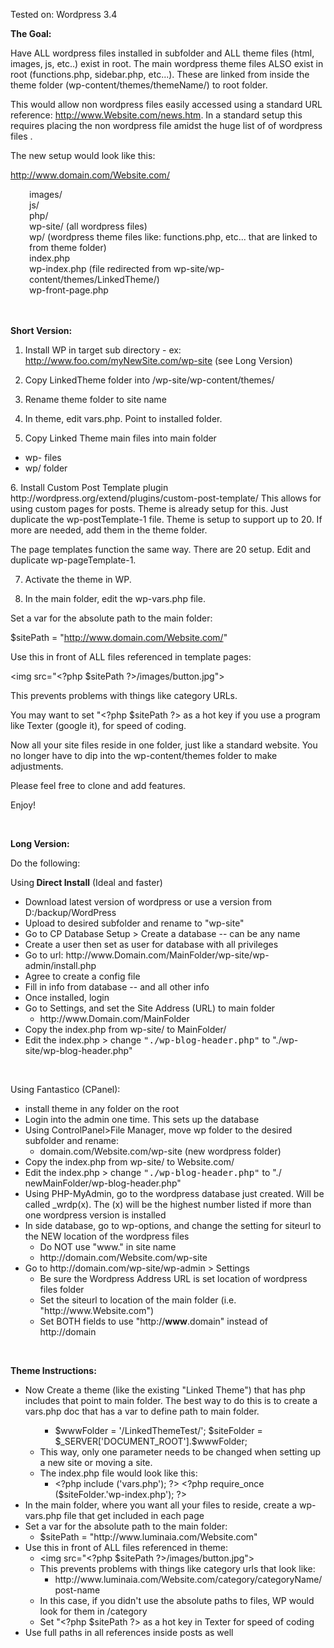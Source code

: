 Tested on: Wordpress 3.4

<strong>The Goal:</strong>

Have ALL wordpress files installed in subfolder and ALL theme files (html, images, js, etc..) exist in root.  The main wordpress theme files ALSO exist in root (functions.php, sidebar.php, etc...).  These are linked from inside the theme folder (wp-content/themes/themeName/) to root folder.

This would allow non wordpress files easily accessed using a standard URL reference: http://www.Website.com/news.htm. In a standard setup this requires placing the non wordpress file amidst the huge list of of wordpress files .

The new setup would look like this:

http://www.domain.com/Website.com/<br>
<p style="padding-left: 30px;">images/<br>
js/<br>
php/<br>
wp-site/ (all wordpress files)<br>
wp/ (wordpress theme files like: functions.php, etc... that are linked to from theme folder)<br>
index.php<br>
wp-index.php (file redirected from wp-site/wp-content/themes/LinkedTheme/)<br>
wp-front-page.php</p><br><br>
<strong>Short Version:</strong>

1. Install WP in target sub directory - ex: http://www.foo.com/myNewSite.com/wp-site (see Long Version)

2. Copy LinkedTheme folder into /wp-site/wp-content/themes/

3. Rename theme folder to site name

4. In theme, edit vars.php.  Point to installed folder.

5. Copy Linked Theme main files into main folder
<ul>
	<li>wp- files</li>
	<li>wp/ folder</li>
</ul>
6. Install Custom Post Template plugin
http://wordpress.org/extend/plugins/custom-post-template/
This allows for using custom pages for posts.
Theme is already setup for this.  Just duplicate the wp-postTemplate-1 file.  Theme is setup to support up to 20.  If more are needed, add them in the theme folder.

The page templates function the same way.  There are 20 setup.  Edit and duplicate wp-pageTemplate-1.

7. Activate the theme in WP.

8. In the main folder, edit the wp-vars.php file.

Set a var for the absolute path to the main folder:

$sitePath = "http://www.domain.com/Website.com/"

Use this in front of ALL files referenced in template pages:

&lt;img src="&lt;?php $sitePath ?&gt;/images/button.jpg"&gt;

This prevents problems with things like category URLs.

You may want to set "&lt;?php $sitePath ?&gt; as a hot key if you use a program like Texter (google it),  for speed of coding.

Now all your site files reside in one folder, just like a standard website.  You no longer have to dip into the wp-content/themes folder to make adjustments.

Please feel free to clone and add features.

Enjoy!

&nbsp;

<strong>Long Version:</strong>

Do the following:

Using<strong> Direct Install</strong> (Ideal and faster)
<ul>
	<li>Download latest version of wordpress or use a version from D:/backup/WordPress</li>
	<li>Upload to desired subfolder and rename to "wp-site"</li>
	<li>Go to CP Database Setup &gt; Create a database -- can be any name</li>
	<li>Create a user then set as user for database with all privileges</li>
	<li>Go to url: http://www.Domain.com/MainFolder/wp-site/wp-admin/install.php</li>
	<li>Agree to create a config file</li>
	<li>Fill in info from database -- and all other info</li>
	<li>Once installed, login</li>
	<li>Go to Settings, and set the Site Address (URL) to main folder
<ul>
	<li>http://www.Domain.com/MainFolder</li>
</ul>
</li>
	<li>Copy the index.php from wp-site/ to MainFolder/</li>
	<li>Edit the index.php &gt; change <tt>"./wp-blog-header.php"</tt> to "./wp-site/wp-blog-header.php"</li>
</ul>
&nbsp;

Using Fantastico (CPanel):
<ul>
	<li>install theme in any folder on the root</li>
	<li>Login into the admin one time. This sets up the database</li>
	<li>Using ControlPanel&gt;File Manager, move wp folder to the desired subfolder and rename:
<ul>
	<li>domain.com/Website.com/wp-site (new wordpress folder)</li>
</ul>
</li>
	<li>Copy the index.php from wp-site/ to Website.com/</li>
	<li>Edit the index.php &gt; change <tt>"./wp-blog-header.php"</tt> to "./ newMainFolder/wp-blog-header.php"</li>
	<li>Using PHP-MyAdmin, go to the wordpress database just created. Will be called _wrdp(x). The (x) will be the highest number listed if more than one wordpress version is installed</li>
	<li>In side database, go to wp-options, and change the setting for siteurl to the NEW location of the wordpress files
<ul>
	<li>Do NOT use "www." in site name</li>
	<li>http://domain.com/Website.com/wp-site</li>
</ul>
</li>
	<li>Go to http://domain.com/wp-site/wp-admin &gt; Settings
<ul>
	<li>Be sure the Wordpress Address URL is set location of wordpress files folder</li>
	<li>Set the siteurl to location of the main folder (i.e. "http://www.Website.com")</li>
	<li>Set BOTH fields to use "http://<strong>www</strong>.domain" instead of http://domain</li>
</ul>
</li>
</ul>
&nbsp;

<strong>Theme Instructions:</strong>
<ul>
	<li>Now Create a theme (like the existing "Linked Theme") that has php includes that point to main folder. The best way to do this is to create a vars.php doc that has a var to define path to main folder.
<ul>
<ul>
	<li>$wwwFolder = '/LinkedThemeTest/';
$siteFolder = $_SERVER['DOCUMENT_ROOT'].$wwwFolder;</li>
</ul>
	<li>This way, only one parameter needs to be changed when setting up a new site or moving a site.</li>
	<li>The index.php file would look like this:
<ul>
	<li>&lt;?php include ('vars.php'); ?&gt;
&lt;?php require_once ($siteFolder.'wp-index.php'); ?&gt;</li>
</ul>
</li>
</ul>
</li>
	<li>In the main folder, where you want all your files to reside, create a wp-vars.php file that get included in each page</li>
	<li>Set a var for the absolute path to the main folder:
<ul>
	<li>$sitePath = "http://www.luminaia.com/Website.com"</li>
</ul>
</li>
	<li>Use this in front of ALL files referenced in theme:
<ul>
	<li>&lt;img src="&lt;?php $sitePath ?&gt;/images/button.jpg"&gt;</li>
	<li>This prevents problems with things like category urls that look like:
<ul>
	<li>http://www.luminaia.com/Website.com/category/categoryName/post-name</li>
</ul>
</li>
	<li>In this case, if you didn't use the absolute paths to files, WP would look for them in /category</li>
	<li>Set "&lt;?php $sitePath ?&gt; as a hot key in Texter for speed of coding</li>
</ul>
</li>
	<li>Use full paths in all references inside posts as well</li>
</ul>